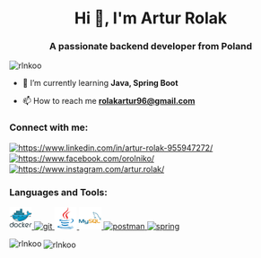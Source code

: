 <h1 align="center">Hi 👋, I'm Artur Rolak</h1>
<h3 align="center">A passionate backend developer from Poland</h3>

<p align="left"> <img src="https://komarev.com/ghpvc/?username=rlnkoo&label=Profile%20views&color=0e75b6&style=flat" alt="rlnkoo" /> </p>

- 🌱 I’m currently learning **Java, Spring Boot**

- 📫 How to reach me **rolakartur96@gmail.com**

<h3 align="left">Connect with me:</h3>
<p align="left">
<a href="https://linkedin.com/in/https://www.linkedin.com/in/artur-rolak-955947272/" target="blank"><img align="center" src="https://raw.githubusercontent.com/rahuldkjain/github-profile-readme-generator/master/src/images/icons/Social/linked-in-alt.svg" alt="https://www.linkedin.com/in/artur-rolak-955947272/" height="30" width="40" /></a>
<a href="https://fb.com/https://www.facebook.com/orolniko/" target="blank"><img align="center" src="https://raw.githubusercontent.com/rahuldkjain/github-profile-readme-generator/master/src/images/icons/Social/facebook.svg" alt="https://www.facebook.com/orolniko/" height="30" width="40" /></a>
<a href="https://instagram.com/https://www.instagram.com/artur.rolak/" target="blank"><img align="center" src="https://raw.githubusercontent.com/rahuldkjain/github-profile-readme-generator/master/src/images/icons/Social/instagram.svg" alt="https://www.instagram.com/artur.rolak/" height="30" width="40" /></a>
</p>

<h3 align="left">Languages and Tools:</h3>
<p align="left"> <a href="https://www.docker.com/" target="_blank" rel="noreferrer"> <img src="https://raw.githubusercontent.com/devicons/devicon/master/icons/docker/docker-original-wordmark.svg" alt="docker" width="40" height="40"/> </a> <a href="https://git-scm.com/" target="_blank" rel="noreferrer"> <img src="https://www.vectorlogo.zone/logos/git-scm/git-scm-icon.svg" alt="git" width="40" height="40"/> </a> <a href="https://www.java.com" target="_blank" rel="noreferrer"> <img src="https://raw.githubusercontent.com/devicons/devicon/master/icons/java/java-original.svg" alt="java" width="40" height="40"/> </a> <a href="https://www.mysql.com/" target="_blank" rel="noreferrer"> <img src="https://raw.githubusercontent.com/devicons/devicon/master/icons/mysql/mysql-original-wordmark.svg" alt="mysql" width="40" height="40"/> </a> <a href="https://postman.com" target="_blank" rel="noreferrer"> <img src="https://www.vectorlogo.zone/logos/getpostman/getpostman-icon.svg" alt="postman" width="40" height="40"/> </a> <a href="https://spring.io/" target="_blank" rel="noreferrer"> <img src="https://www.vectorlogo.zone/logos/springio/springio-icon.svg" alt="spring" width="40" height="40"/> </a> </p>

<p><img align="left" src="https://github-readme-stats.vercel.app/api/top-langs?username=rlnkoo&show_icons=true&locale=en&layout=compact" alt="rlnkoo" /></p>

<p>&nbsp;<img align="center" src="https://github-readme-stats.vercel.app/api?username=rlnkoo&show_icons=true&locale=en" alt="rlnkoo" /></p>
